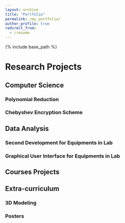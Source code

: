 ```yaml
---
layout: archive
title: "Portfolio"
permalink: /my_portfolio/
author_profile: true
redirect_from:
  - /resume
---
```


{% include base_path %}

# Research Projects
## Computer Science
### Polynomial Reduction
### Chebyshev Encryption Scheme

## Data Analysis
### Second Development for Equipments in Lab
### Graphical User Interface for Equipments in Lab

## Courses Projects

## Extra-curriculum
### 3D Modeling
### Posters

